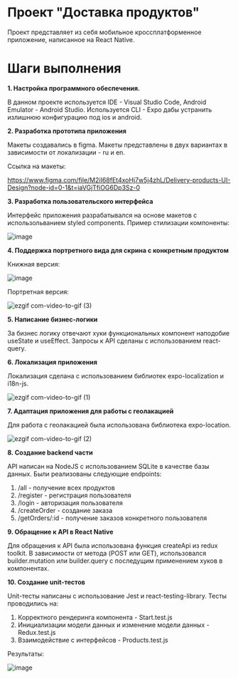 # Проект "Доставка продуктов"
Проект представляет из себя мобильное кроссплатформенное приложение, написанное на React Native.
# Шаги выполнения
**1. Настройка программного обеспечения.**

В данном проекте используется IDE - Visual Studio Code, Android Emulator - Android Studio. 
Используется CLI - Expo дабы устранить излишнюю конфигурацию под ios и android.

**2. Разработка прототипа приложения**

Макеты создавались в figma. Макеты представлены в двух вариантах в зависимости от локализации - ru и en. 

Ссылка на макеты: 

https://www.figma.com/file/M2iI68fEt4xoHj7w5j4zhL/Delivery-products-UI-Design?node-id=0-1&t=iaVGjTfiOG6Dp3Sz-0 

**3. Разработка пользовательского интерфейса**

Интерфейс приложения разрабатывался на основе макетов с использольванием styled components. 
Пример стилизации компоненты:

![image](https://user-images.githubusercontent.com/44906806/235351965-a777b14e-402a-4822-ae57-33dd0269e688.png)

**4. Поддержка портретного вида для скрина с конкретным продуктом**

Книжная версия:

![image](https://user-images.githubusercontent.com/44906806/235352693-7cfb6502-f328-439b-b4f3-ba45d5545267.png)

Портретная версия:

![ezgif com-video-to-gif (3)](https://user-images.githubusercontent.com/44906806/235352755-77867e1f-ecca-4e02-9e61-6c52c27ea8ca.gif)

**5. Написание бизнес-логики** 

За бизнес логику отвечают хуки функциональных компонент наподобие useState и useEffect.
Запросы к API сделаны с использованием react-query.

**6. Локализация приложения**

Локализация сделана с использованием библиотек expo-localization и i18n-js. 

![ezgif com-video-to-gif (1)](https://user-images.githubusercontent.com/44906806/235351818-3958ce2f-e36a-4e9c-b3fa-634d66ac5f70.gif)

**7. Адаптация приложения для работы с геолакацией**

Для работа с геолакацией была использована библиотека expo-location.

![ezgif com-video-to-gif (2)](https://user-images.githubusercontent.com/44906806/235352237-0fef582a-6514-4d9b-b345-e3e735802027.gif)

**8. Создание backend части**

API написан на NodeJS с использованием SQLite в качестве базы данных.
Были реализованы следующие endpoints:
1) /all - получение всех продуктов
2) /register - регистрация пользователя 
3) /login - авторизация пользователя 
4) /createOrder - создание заказа 
5) /getOrders/:id - получение заказов конкретного пользователя

**9. Обращение к API в React Native**

Для обращения к API была использована функция createApi из redux toolkit. В зависимости от метода (POST или GET), использовался builder.mutation или builder.query с последущим применением хуков в компонентах.

**10. Создание unit-тестов**

Unit-тесты написаны с использование Jest и react-testing-library. 
Тесты проводились на:
1) Корректного рендеринга компонента - Start.test.js
2) Инициализации модели данных и изменение модели данных - Redux.test.js
3) Взаимодействие с интерфейсов - Products.test.js

Результаты: 

![image](https://user-images.githubusercontent.com/44906806/236419630-ac6774a5-e9e4-4023-8c1f-b28c4b0ca278.png)
